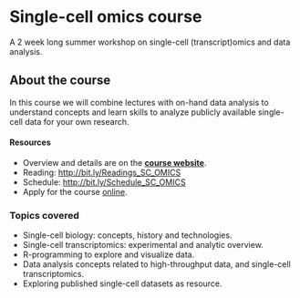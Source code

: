 # Single-cell omics course
A 2 week long summer workshop on single-cell (transcript)omics and data analysis.



## About the course

In this course we will combine lectures with on-hand data analysis to understand concepts and learn skills to analyze publicly available single-cell data for your own research.

#### Resources

- Overview and details are on the [**course website**](https://vertesy.github.io/Single-Cell-Omics-Course/).
- Reading: <http://bit.ly/Readings_SC_OMICS>
- Schedule:  <http://bit.ly/Schedule_SC_OMICS>
- Apply for the course [online](https://goo.gl/forms/kLacWZkMCS3B2hrG3).



### Topics covered

- Single-cell biology: concepts, history and technologies.
- Single-cell transcriptomics: experimental and analytic overview.
- R-programming to explore and visualize data.
- Data analysis concepts related to high-throughput data, and single-cell transcriptomics.
- Exploring published single-cell datasets as resource.
